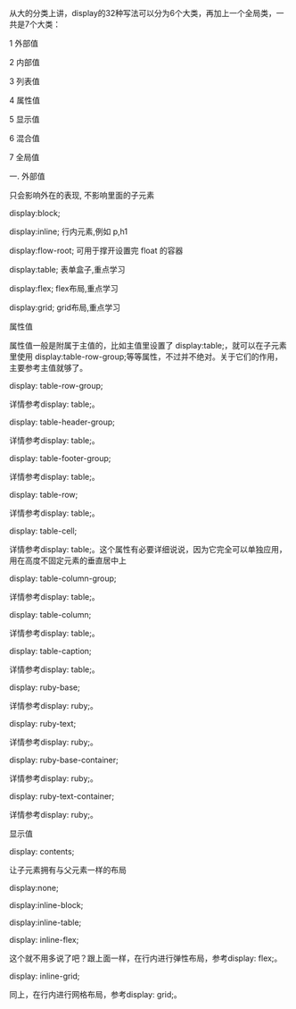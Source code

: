 从大的分类上讲，display的32种写法可以分为6个大类，再加上一个全局类，一共是7个大类：

1 外部值

2 内部值

3 列表值

4 属性值

5 显示值

6 混合值

7 全局值

一. 外部值

只会影响外在的表现, 不影响里面的子元素

display:block;

display:inline; 行内元素,例如 p,h1

display:flow-root;
可用于撑开设置完 float  的容器

display:table;
表单盒子,重点学习

display:flex;
flex布局,重点学习

display:grid;
grid布局,重点学习

属性值

属性值一般是附属于主值的，比如主值里设置了 display:table;，就可以在子元素里使用 display:table-row-group;等等属性，不过并不绝对。关于它们的作用，主要参考主值就够了。

display: table-row-group;

详情参考display: table;。

display: table-header-group;

详情参考display: table;。

display: table-footer-group;

详情参考display: table;。

display: table-row;

详情参考display: table;。

display: table-cell;

详情参考display: table;。这个属性有必要详细说说，因为它完全可以单独应用，用在高度不固定元素的垂直居中上 
 
display: table-column-group;

详情参考display: table;。

display: table-column;

详情参考display: table;。

display: table-caption;

详情参考display: table;。

display: ruby-base;

详情参考display: ruby;。

display: ruby-text;

详情参考display: ruby;。

display: ruby-base-container;

详情参考display: ruby;。

display: ruby-text-container;

详情参考display: ruby;。 

显示值

display: contents;

让子元素拥有与父元素一样的布局

display:none;

display:inline-block;

display:inline-table;

 display: inline-flex;

这个就不用多说了吧？跟上面一样，在行内进行弹性布局，参考display: flex;。

display: inline-grid;

同上，在行内进行网格布局，参考display: grid;。